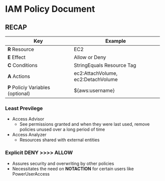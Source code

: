 # IAM Policy Document
## RECAP

Key|Example
---|--------
<b>R</b> Resource| EC2 <br/>
<b>E</b> Effect| Allow or Deny <br/>
<b>C</b> Conditions| StringEquals Resource Tag<br/>
<b>A</b> Actions| ec2:AttachVolume, ec2:DetachVolume<br/>
<b>P</b> Policiy Variables (optional)| ${aws:username}<br/>

### Least Previlege
  * Access Advisor
    * See permissions granted and when they were last used, remove policies unused over a long period of time
  * Access Analyzer
    * Resources shared with external entities

### Explicit DENY >>>> ALLOW
  * Assures security and overwriting by other policies
  * Necessitates the need on <b>NOTACTION</b> for certain users like PowerUserAccess

